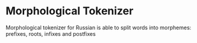 # Morphological Tokenizer
Morphological tokenizer for Russian is able to split words into morphemes: prefixes, roots, infixes and postfixes 
